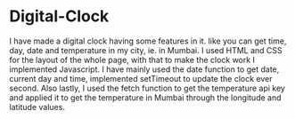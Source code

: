 # Digital-Clock
 I have made a digital clock having some features in it. like you can get time, day, date and temperature in my city, ie. in Mumbai.
 I used HTML and CSS for the layout of the whole page, with that to make the clock work I implemented Javascript.
 I have mainly used the date function to get date, current day and time, implemented setTimeout to update the clock ever second.
 Also lastly, I used the fetch function to get the temperature api key and applied it to get the temperature in Mumbai through the longitude and latitude values.
